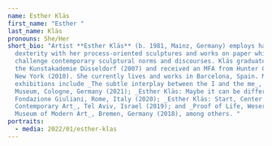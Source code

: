 ```yaml
---
name: Esther Kläs
first_name: "Esther "
last_name: Kläs
pronouns: She/Her
short_bio: "Artist **Esther Kläs** (b. 1981, Mainz, Germany) employs hands-on
  dexterity with her process-oriented sculptures and works on paper which
  challenge contemporary sculptural norms and discourses. Kläs graduated from
  the Kunstakademie Düsseldorf (2007) and received an MFA from Hunter College,
  New York (2010). She currently lives and works in Barcelona, Spain. Museum
  exhibitions include _The subtle interplay between the I and the me_, Kolumba
  Museum, Cologne, Germany (2021); _Esther Kläs: Maybe it can be different_,
  Fondazione Giuliani, Rome, Italy (2020); _Esther Kläs: Start, Center for
  Contemporary Art_, Tel Aviv, Israel (2019); and _Proof of Life, Weserburg
  Museum of Modern Art_, Bremen, Germany (2018), among others. "
portraits:
  - media: 2022/01/esther-klas
---
```

